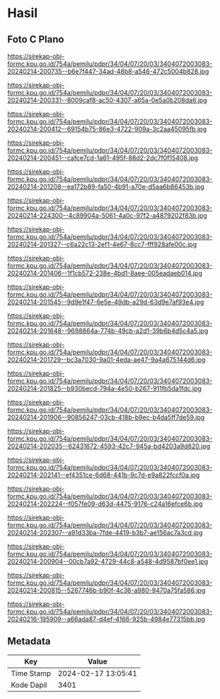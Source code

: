 # Hasil

## Foto C Plano

https://sirekap-obj-formc.kpu.go.id/754a/pemilu/pdpr/34/04/07/20/03/3404072003083-20240214-200735--b6e7f447-34ad-48b8-a546-472c5004b828.jpg

https://sirekap-obj-formc.kpu.go.id/754a/pemilu/pdpr/34/04/07/20/03/3404072003083-20240214-200331--8009caf8-ac50-4307-a65a-0e5a0b208da6.jpg

https://sirekap-obj-formc.kpu.go.id/754a/pemilu/pdpr/34/04/07/20/03/3404072003083-20240214-200412--69154b75-86e3-4722-909a-3c2aa45095fb.jpg

https://sirekap-obj-formc.kpu.go.id/754a/pemilu/pdpr/34/04/07/20/03/3404072003083-20240214-200451--cafce7cd-1a61-495f-88d2-2dc7f0f15408.jpg

https://sirekap-obj-formc.kpu.go.id/754a/pemilu/pdpr/34/04/07/20/03/3404072003083-20240214-201208--ea172b89-fa50-4b91-a70e-d5aa6b86453b.jpg

https://sirekap-obj-formc.kpu.go.id/754a/pemilu/pdpr/34/04/07/20/03/3404072003083-20240214-224300--4c89904a-5061-4a0c-97f2-a4879202f83b.jpg

https://sirekap-obj-formc.kpu.go.id/754a/pemilu/pdpr/34/04/07/20/03/3404072003083-20240214-201327--c6a22c13-2ef1-4e67-8cc7-fff928afe00c.jpg

https://sirekap-obj-formc.kpu.go.id/754a/pemilu/pdpr/34/04/07/20/03/3404072003083-20240214-201406--1f1cb572-238e-4bd1-8aee-005eadaeb014.jpg

https://sirekap-obj-formc.kpu.go.id/754a/pemilu/pdpr/34/04/07/20/03/3404072003083-20240214-201545--9d9e1f47-6e5e-49db-a29d-63d9e7af93e4.jpg

https://sirekap-obj-formc.kpu.go.id/754a/pemilu/pdpr/34/04/07/20/03/3404072003083-20240214-201648--9698864a-774b-49cb-a2d1-39b6b4d5c4a5.jpg

https://sirekap-obj-formc.kpu.go.id/754a/pemilu/pdpr/34/04/07/20/03/3404072003083-20240214-201729--bc3a7030-9a01-4eda-ae47-9a4a675144d6.jpg

https://sirekap-obj-formc.kpu.go.id/754a/pemilu/pdpr/34/04/07/20/03/3404072003083-20240214-201825--b930becd-794a-4e50-b267-911fb5da1fdc.jpg

https://sirekap-obj-formc.kpu.go.id/754a/pemilu/pdpr/34/04/07/20/03/3404072003083-20240214-201906--90856247-03cb-418b-b9ec-b4da5ff7de59.jpg

https://sirekap-obj-formc.kpu.go.id/754a/pemilu/pdpr/34/04/07/20/03/3404072003083-20240214-202035--62431672-4593-42c7-945a-bd4203a9d820.jpg

https://sirekap-obj-formc.kpu.go.id/754a/pemilu/pdpr/34/04/07/20/03/3404072003083-20240214-202141--ef4351ce-6d68-441b-9c7d-e9a822fccf0a.jpg

https://sirekap-obj-formc.kpu.go.id/754a/pemilu/pdpr/34/04/07/20/03/3404072003083-20240214-202224--f057fe09-d63d-4475-9176-c24a16efce6b.jpg

https://sirekap-obj-formc.kpu.go.id/754a/pemilu/pdpr/34/04/07/20/03/3404072003083-20240214-202307--a91d33ba-7fde-4419-b3b7-ae156ac7a3cd.jpg

https://sirekap-obj-formc.kpu.go.id/754a/pemilu/pdpr/34/04/07/20/03/3404072003083-20240214-200904--00cb7a92-4729-44c8-a548-4d9587bf0ee1.jpg

https://sirekap-obj-formc.kpu.go.id/754a/pemilu/pdpr/34/04/07/20/03/3404072003083-20240214-200815--5267746b-b90f-4c36-a980-9470a75fa586.jpg

https://sirekap-obj-formc.kpu.go.id/754a/pemilu/pdpr/34/04/07/20/03/3404072003083-20240216-195909--a66ada87-d4ef-4166-925b-4984e77315bb.jpg


## Metadata

| Key        | Value               |
| ---------- | ------------------- |
| Time Stamp | 2024-02-17 13:05:41 |
| Kode Dapil | 3401                |



